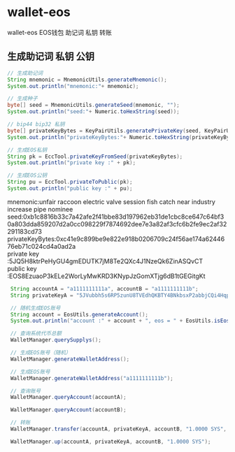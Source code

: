 # wallet-eos
 wallet-eos EOS钱包 助记词 私钥 转账
 
## 生成助记词 私钥 公钥 
 ``` Java
 // 生成助记词
 String mnemonic = MnemonicUtils.generateMnemonic();
 System.out.println("mnemonic:"+ mnemonic);

 // 生成种子
 byte[] seed = MnemonicUtils.generateSeed(mnemonic, "");
 System.out.println("seed:"+ Numeric.toHexString(seed));

 // bip44 bip32 私钥
 byte[] privateKeyBytes = KeyPairUtils.generatePrivateKey(seed, KeyPairUtils.CoinTypes.EOS);
 System.out.println("privateKeyBytes:"+ Numeric.toHexString(privateKeyBytes));

 // 生成EOS私钥
 String pk = EccTool.privateKeyFromSeed(privateKeyBytes);
 System.out.println("private key :" + pk);

 // 生成EOS公钥
 String pu = EccTool.privateToPublic(pk);
 System.out.println("public key :" + pu);

 ``` 
 
 mnemonic:unfair raccoon electric valve session fish catch near industry increase pipe nominee<br>
 seed:0xb1c8816b33c7a42afe2f41bbe83d197962eb31de1cbc8ce647c64bf30a803dda859207d2a0cc098229f7874692dee7e3a82af3cfc6b2fe9ec2af32291183cd73<br>
 privateKeyBytes:0xc41e9c899be9e822e918b0206709c24f56ae174a6244676eb71c024cd4a0ad2a<br>
 private key :5JQ5H8ktrPeHyGU4gmEDUTK7jM8Te2QXc4J1NzeQk6ZinASQvCT<br>
 public key :EOS8EzuaoP3kELe2WorLyMwKRD3KNypJzGomXTjg6dB1tGEGitgKt<br>
 
 
``` Java
 String accountA = "a1111111111a", accountB = "a1111111111b";
 String privateKeyA = "5JVubbh5s6RP5zunU8TVEdhQKBTY4BNkbsxP2abbjCQi4HqpUvG", privateKeyB = "5JbZ4RyKGqNNrhRzyDVjRdERbjZMJfe1XTnsLqqB1hXZCLH5Mgd";

 // 随机生成EOS账号
 String account = EosUtils.generateAccount();
 System.out.println("account :" + account + ", eos = " + EosUtils.isEosAccount(account));

 // 查询系统代币总额
 WalletManager.querySupplys();

 // 生成EOS账号（随机）
 WalletManager.generateWalletAddress();

 // 生成EOS账号
 WalletManager.generateWalletAddress("a1111111111b");

 // 查询账号
 WalletManager.queryAccount(accountA);

 WalletManager.queryAccount(accountB);

 // 转账
 WalletManager.transfer(accountA, privateKeyA, accountB, "1.0000 SYS", "xxx");

 WalletManager.up(accountA, privateKeyA, accountB, "1.0000 SYS");
```